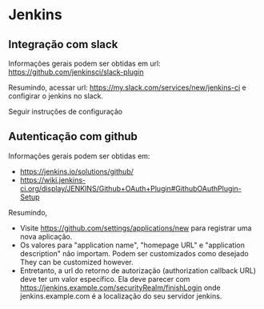 # Jenkins

## Integração com slack

Informações gerais podem ser obtidas em url: https://github.com/jenkinsci/slack-plugin

Resumindo,
acessar url: https://my.slack.com/services/new/jenkins-ci
e configirar o jenkins no slack.

Seguir instruções de configuração


## Autenticação com github

Informações gerais podem ser obtidas em:
 
  * https://jenkins.io/solutions/github/
  * https://wiki.jenkins-ci.org/display/JENKINS/Github+OAuth+Plugin#GithubOAuthPlugin-Setup
 
 Resumindo,
 
* Visite https://github.com/settings/applications/new para registrar uma nova aplicação.
* Os valores para "application name", "homepage URL" e "application description" não importam. Podem ser customizados como desejado They can be customized however.
* Entretanto, a url do retorno de autorização (authorization callback URL) deve ter um valor específico. Ela deve parecer com https://jenkins.example.com/securityRealm/finishLogin onde jenkins.example.com é a localização do seu servidor jenkins.
